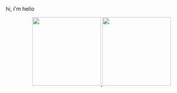 hi, i'm helio 


<div align="center">
  <a href="https://github.com/HelioAnacronista">
  <img height="180em" src="https://github-readme-stats.vercel.app/api?username=HelioAnacronista&show_icons=true&theme=react&include_all_commits=true&count_private=true"/>
  <img height="180em" src="https://github-readme-stats.vercel.app/api/top-langs/?username=HelioAnacronista&layout=compact&langs_count=7&theme=react"/>
</div>
